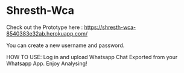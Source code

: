 ﻿# Shresth-Wca

 Check out the Prototype here : 
 https://shresth-wca-8540383e32ab.herokuapp.com/

 You can create a new username and password.

 HOW TO USE:
 Log in and upload Whatsapp Chat Exported from your Whatsapp App.
 Enjoy Analysing!
